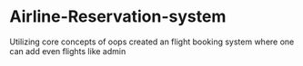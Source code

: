# Airline-Reservation-system
Utilizing core concepts of oops created an flight booking system where one can add even flights  like admin
